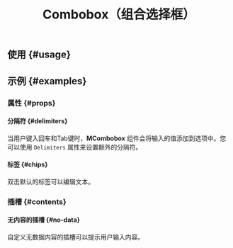 ﻿---
title: Combobox（组合选择框）
desc: "**MCombobox**组件是一个允许用户输入不存在于所提供项目的值的 [MAutocomplete](/blazor/components/autocompletes)。"
release: v1.10.0
related:
  - /blazor/components/autocompletes
  - /blazor/components/cascaders
  - /blazor/components/selects
---

## 使用 {#usage}

<masa-example file="Examples.components.combobox.Usage"></masa-example>

## 示例 {#examples}

### 属性 {#props}

#### 分隔符 {#delimiters}

当用户键入回车和Tab键时，**MCombobox** 组件会将输入的值添加到选项中。您可以使用 `Delimiters` 属性来设置额外的分隔符。

<masa-example file="Examples.components.combobox.Delimiters"></masa-example>

#### 标签 {#chips}

双击默认的标签可以编辑文本。

<masa-example file="Examples.components.combobox.Chips"></masa-example>

### 插槽 {#contents}

#### 无内容的插槽 {#no-data}

自定义无数据内容的插槽可以提示用户输入内容。

<masa-example file="Examples.components.combobox.NoDataContent"></masa-example>
